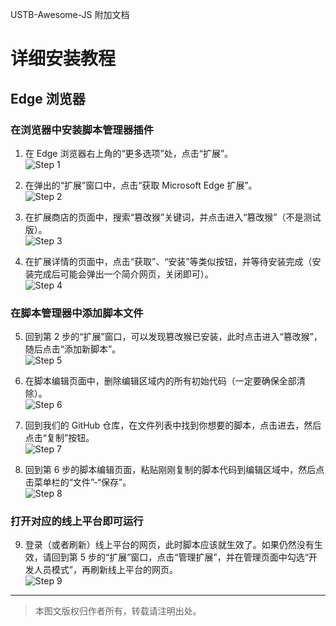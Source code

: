 USTB-Awesome-JS 附加文档
# 详细安装教程

## Edge 浏览器

### 在浏览器中安装脚本管理器插件

1. 在 Edge 浏览器右上角的“更多选项”处，点击“扩展”。  
   ![Step 1](imgs/Install-CN-Edge-1.png)

2. 在弹出的“扩展”窗口中，点击“获取 Microsoft Edge 扩展”。  
   ![Step 2](imgs/Install-CN-Edge-2.png)

3. 在扩展商店的页面中，搜索“篡改猴”关键词，并点击进入“篡改猴”（不是测试版）。  
   ![Step 3](imgs/Install-CN-Edge-3.png)

4. 在扩展详情的页面中，点击“获取”、“安装”等类似按钮，并等待安装完成（安装完成后可能会弹出一个简介网页，关闭即可）。  
   ![Step 4](imgs/Install-CN-Edge-4.png)

### 在脚本管理器中添加脚本文件

5. 回到第 2 步的“扩展”窗口，可以发现篡改猴已安装，此时点击进入“篡改猴”，随后点击“添加新脚本”。  
   ![Step 5](imgs/Install-CN-Edge-5.png)

6. 在脚本编辑页面中，删除编辑区域内的所有初始代码（一定要确保全部清除）。  
   ![Step 6](imgs/Install-CN-Edge-6.png)

7. 回到我们的 GitHub 仓库，在文件列表中找到你想要的脚本，点击进去，然后点击“复制”按钮。  
   ![Step 7](imgs/Install-CN-Edge-7.png)

8. 回到第 6 步的脚本编辑页面，粘贴刚刚复制的脚本代码到编辑区域中，然后点击菜单栏的“文件”-“保存”。  
   ![Step 8](imgs/Install-CN-Edge-8.png)

### 打开对应的线上平台即可运行

9. 登录（或者刷新）线上平台的网页，此时脚本应该就生效了。如果仍然没有生效，请回到第 5 步的“扩展”窗口，点击“管理扩展”，并在管理页面中勾选“开发人员模式”，再刷新线上平台的网页。  
   ![Step 9](imgs/Install-CN-Edge-9.png)

---
> 本图文版权归作者所有，转载请注明出处。

